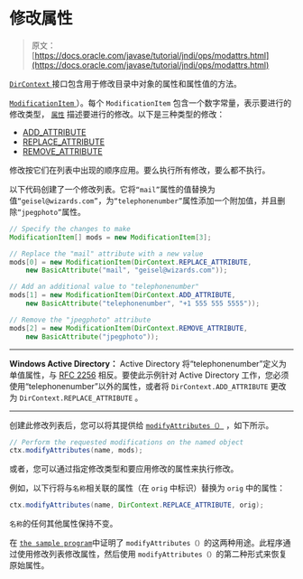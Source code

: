 # 修改属性

> 原文： [https://docs.oracle.com/javase/tutorial/jndi/ops/modattrs.html](https://docs.oracle.com/javase/tutorial/jndi/ops/modattrs.html)

[`DirContext` ](https://docs.oracle.com/javase/8/docs/api/javax/naming/directory/DirContext.html)接口包含用于修改目录中对象的属性和属性值的方法。

 [`ModificationItem` ](https://docs.oracle.com/javase/8/docs/api/javax/naming/directory/ModificationItem.html)）。每个 `ModificationItem` 包含一个数字常量，表示要进行的修改类型， [`属性`](https://docs.oracle.com/javase/8/docs/api/javax/naming/directory/Attribute.html) 描述要进行的修改。以下是三种类型的修改：

*   [ADD_ATTRIBUTE](https://docs.oracle.com/javase/8/docs/api/javax/naming/directory/DirContext.html#ADD_ATTRIBUTE)
*   [REPLACE_ATTRIBUTE](https://docs.oracle.com/javase/8/docs/api/javax/naming/directory/DirContext.html#REPLACE_ATTRIBUTE)
*   [REMOVE_ATTRIBUTE](https://docs.oracle.com/javase/8/docs/api/javax/naming/directory/DirContext.html#REMOVE_ATTRIBUTE)

修改按它们在列表中出现的顺序应用。要么执行所有修改，要么都不执行。

以下代码创建了一个修改列表。它将`“mail”`属性的值替换为值`“geisel@wizards.com”`，为`“telephonenumber”`属性添加一个附加值，并且删除`“jpegphoto”`属性。

```java
// Specify the changes to make
ModificationItem[] mods = new ModificationItem[3];

// Replace the "mail" attribute with a new value
mods[0] = new ModificationItem(DirContext.REPLACE_ATTRIBUTE,
    new BasicAttribute("mail", "geisel@wizards.com"));

// Add an additional value to "telephonenumber"
mods[1] = new ModificationItem(DirContext.ADD_ATTRIBUTE,
    new BasicAttribute("telephonenumber", "+1 555 555 5555"));

// Remove the "jpegphoto" attribute
mods[2] = new ModificationItem(DirContext.REMOVE_ATTRIBUTE,
    new BasicAttribute("jpegphoto"));

```

* * *

**Windows Active Directory：** Active Directory 将“telephonenumber”定义为单值属性，与 [RFC 2256](http://www.ietf.org/rfc/rfc2256.txt) 相反。要使此示例针对 Active Directory 工作，您必须使用“telephonenumber”以外的属性，或者将 `DirContext.ADD_ATTRIBUTE` 更改为 `DirContext.REPLACE_ATTRIBUTE` 。

* * *

创建此修改列表后，您可以将其提供给 [`modifyAttributes（）`](https://docs.oracle.com/javase/8/docs/api/javax/naming/directory/DirContext.html#modifyAttributes-javax.naming.Name-javax.naming.directory.ModificationItem:A-) ，如下所示。

```java
// Perform the requested modifications on the named object
ctx.modifyAttributes(name, mods);

```

或者，您可以通过指定修改类型和要应用修改的属性来执行修改。

例如，以下行将与`名称`相关联的属性（在 `orig` 中标识）替换为 `orig` 中的属性：

```java
ctx.modifyAttributes(name, DirContext.REPLACE_ATTRIBUTE, orig);

```

`名称`的任何其他属性保持不变。

在 [`the sample program`](examples/ModAttrs.java )中证明了 `modifyAttributes（）`的这两种用途。此程序通过使用修改列表修改属性，然后使用 `modifyAttributes（）`的第二种形式来恢复原始属性。